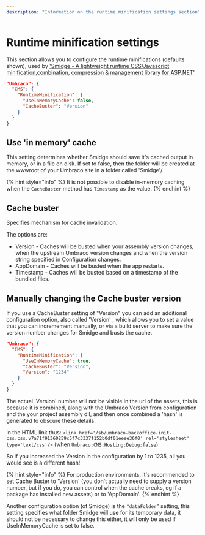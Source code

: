 ```yaml
---
description: "Information on the runtime minification settings section"
---
```


# Runtime minification settings

This section allows you to configure the runtime minifications (defaults shown), used by ['Smidge - A lightweight runtime CSS/Javascript minification,combination, compression & management library for ASP.NET'](https://github.com/shazwazza/smidge)

```json
"Umbraco": {
  "CMS": {
    "RuntimeMinification": {
      "UseInMemoryCache": false,
      "CacheBuster": "Version"
    }
  }
}
```
## Use 'in memory' cache

This setting determines whether Smidge should save it's cached output in memory, or in a file on disk. If set to false, then the folder will be created at the wwwroot of your Umbraco site in a folder called 'Smidge'/

{% hint style="info" %}
It is not possible to disable in-memory caching when the `CacheBuster` method has `Timestamp` as the value.
{% endhint %}

## Cache buster

Specifies mechanism for cache invalidation.

The options are:

* Version - Caches will be busted when your assembly version changes, when the upstream Umbraco version changes and when the version string specified in Configuration changes.
* AppDomain - Caches will be busted when the app restarts.
* Timestamp - Caches will be busted based on a timestamp of the bundled files.

## Manually changing the Cache buster version

If you use a CacheBuster setting of "Version" you can add an additional configuration option, also called 'Version' , which allows you to set a value that you can incremement manually, or via a build server to make sure the version number changes for Smidge and busts the cache.

```json
"Umbraco": {
  "CMS": {
    "RuntimeMinification": {
      "UseInMemoryCache": true,
      "CacheBuster": "Version",
      "Version": "1234"
    }
  }
}
```
The actual 'Version' number will not be visible in the url of the assets, this is because it is combined, along with the Umbraco Version from configuration and the your project assembly dll, and then once combined a 'hash' is generated to obscure these details.

in the HTML link thus: ```<link href='/sb/umbraco-backoffice-init-css.css.v7a71f91360259c5f7c3337f152b0df01eeee36f0' rel='stylesheet' type='text/css'/>``` (when [`Umbraco:CMS:Hosting:Debug:false`](hostingsettings.md))

So if you increased the Version in the configuration by 1 to 1235, all you would see is a different hash!

{% hint style="info" %}
For production environments, it's recommended to set Cache Buster to 'Version' (you don't actually need to supply a version number, but if you do, you can control when the cache breaks, eg if a package has installed new assets) or to 'AppDomain'.
{% endhint %}

Another configuration option (of Smidge) is the `"dataFolder`" setting, this setting specifies what folder Smidge will use for its temporary data, it should not be necessary to change this either, it will only be used if UseInMemoryCache is set to false.
